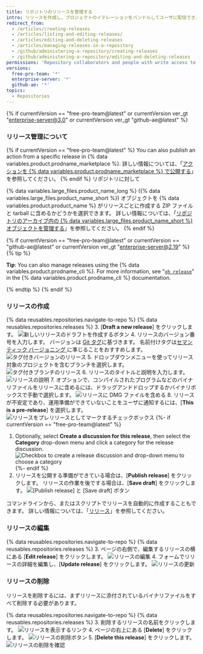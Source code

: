 ```yaml
---
title: リポジトリのリリースを管理する
intro: リリースを作成し、プロジェクトのイテレーションをバンドルしてユーザに配信できます。
redirect_from:
  - /articles/creating-releases
  - /articles/listing-and-editing-releases/
  - /articles/editing-and-deleting-releases
  - /articles/managing-releases-in-a-repository
  - /github/administering-a-repository/creating-releases
  - /github/administering-a-repository/editing-and-deleting-releases
permissions: 'Repository collaborators and people with write access to a repository can create, edit, and delete a release.'
versions:
  free-pro-team: '*'
  enterprise-server: '*'
  github-ae: '*'
topics:
  - Repositories
---
```


{% if currentVersion == "free-pro-team@latest" or currentVersion ver_gt "enterprise-server@3.0" or currentVersion ver_gt "github-ae@latest" %}

### リリース管理について

{% if currentVersion == "free-pro-team@latest" %}
You can also publish an action from a specific release in {% data variables.product.prodname_marketplace %}. 詳しい情報については、「<a href="/actions/creating-actions/publishing-actions-in-github-marketplace" class="dotcom-only">アクションを {% data variables.product.prodname_marketplace %} で公開する</a>」を参照してください。
{% endif %}
リポジトリに対して

{% data variables.large_files.product_name_long %} ({% data variables.large_files.product_name_short %}) オブジェクトを {% data variables.product.product_name %} がリリースごとに作成する ZIP ファイルと tarball に含めるかどうかを選択できます。 詳しい情報については、「[リポジトリのアーカイブ内の {% data variables.large_files.product_name_short %} オブジェクトを管理する](/github/administering-a-repository/managing-git-lfs-objects-in-archives-of-your-repository)」を参照してください。
{% endif %}

{% if currentVersion == "free-pro-team@latest" or currentVersion == "github-ae@latest" or currentVersion ver_gt "enterprise-server@2.19" %}
{% tip %}

**Tip**: You can also manage releases using the {% data variables.product.prodname_cli %}. For more information, see "[`gh release`](https://cli.github.com/manual/gh_release)" in the {% data variables.product.prodname_cli %} documentation.

{% endtip %}
{% endif %}

### リリースの作成

{% data reusables.repositories.navigate-to-repo %}
{% data reusables.repositories.releases %}
3. [**Draft a new release**] をクリックします。 ![新しいリリースのドラフトを作成するボタン](/assets/images/help/releases/draft_release_button.png)
4. リリースのバージョン番号を入力します。 バージョンは [Git タグ](https://git-scm.com/book/en/Git-Basics-Tagging)に基づきます。 名前付けタグは[セマンティック バージョニング ](http://semver.org/)に準じることをおすすめします。 ![タグ付きバージョンのリリース](/assets/images/help/releases/releases-tag-version.png)
5. ドロップダウンメニューを使ってリリース対象のプロジェクトを含むブランチを選択します。 ![タグ付きブランチのリリース](/assets/images/help/releases/releases-tag-branch.png)
6. リリースのタイトルと説明を入力します。 ![リリースの説明](/assets/images/help/releases/releases_description.png)
7. オプションで、コンパイルされたプログラムなどのバイナリファイルをリリースに含めるには、ドラッグアンドドロップするかバイナリボックスで手動で選択します。 ![リリースに DMG ファイルを含める](/assets/images/help/releases/releases_adding_binary.gif)
8. リリースが不安定であり、運用準備ができていないことをユーザに通知するには、[**This is a pre-release**] を選択します。 ![リリースをプレリリースとしてマークするチェックボックス](/assets/images/help/releases/prerelease_checkbox.png)
{%- if currentVersion == "free-pro-team@latest" %}
1. Optionally, select **Create a discussion for this release**, then select the **Category** drop-down menu and click a category for the release discussion. ![Checkbox to create a release discussion and drop-down menu to choose a category](/assets/images/help/releases/create-release-discussion.png)
{%- endif %}
9. リリースを公開する準備ができている場合は、[**Publish release**] をクリックします。 リリースの作業を後でする場合は、[**Save draft**] をクリックします。 ![[Publish release] と [Save draft] ボタン](/assets/images/help/releases/release_buttons.png)

コマンドラインから、またはスクリプトでリリースを自動的に作成することもできます。 詳しい情報については、「[リリース](/rest/reference/repos/#create-a-release)」を参照してください。

### リリースの編集

{% data reusables.repositories.navigate-to-repo %}
{% data reusables.repositories.releases %}
3. ページの右側で、編集するリリースの横にある [**Edit release**] をクリックします。 ![リリースの編集](/assets/images/help/releases/edit-release.png)
4. フォームでリリースの詳細を編集し、[**Update release**] をクリックします。 ![リリースの更新](/assets/images/help/releases/update-release.png)

### リリースの削除

リリースを削除するには、まずリリースに添付されているバイナリファイルをすべて削除する必要があります。

{% data reusables.repositories.navigate-to-repo %}
{% data reusables.repositories.releases %}
3. 削除するリリースの名前をクリックします。 ![リリースを表示するリンク](/assets/images/help/releases/release-name-link.png)
4. ページの右上にある [**Delete**] をクリックします。 ![リリースの削除ボタン](/assets/images/help/releases/delete-release.png)
5. [**Delete this release**] をクリックします。 ![リリースの削除を確認](/assets/images/help/releases/confirm-delete-release.png)

